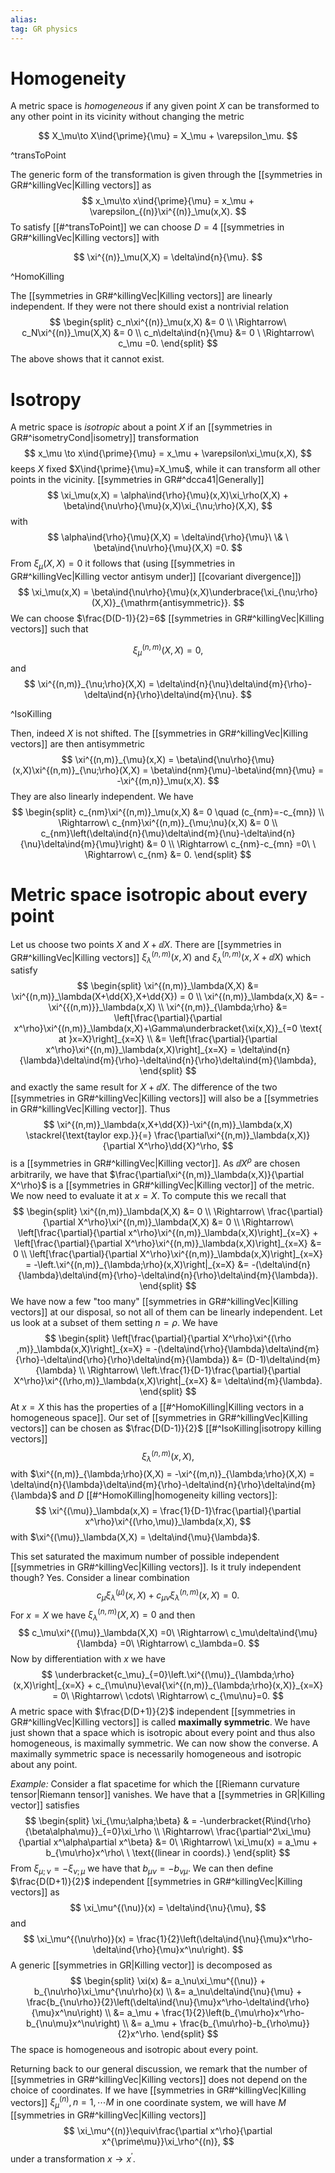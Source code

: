 ```yaml
---
alias:
tag: GR physics
---
```


# Homogeneity
A metric space is *homogeneous* if any given point $X$ can be transformed to any other point in its vicinity without changing the metric

$$
    X_\mu\to X\ind{\prime}{\mu} = X_\mu + \varepsilon_\mu.
$$

^transToPoint

The generic form of the transformation is given through the [[symmetries in GR#^killingVec|Killing vectors]] as 
$$
    x_\mu\to x\ind{\prime}{\mu} = x_\mu + \varepsilon_{(n)}\xi^{(n)}_\mu(x,X).
$$
To satisfy [[#^transToPoint]] we can choose $D=4$ [[symmetries in GR#^killingVec|Killing vectors]] with

$$
    \xi^{(n)}_\mu(X,X) = \delta\ind{n}{\mu}.
$$

^HomoKilling

The [[symmetries in GR#^killingVec|Killing vectors]] are linearly independent. If they were not there should exist a nontrivial relation 
$$
\begin{split}
    c_n\xi^{(n)}_\mu(x,X) &= 0 \\
    \Rightarrow\ c_N\xi^{(n)}_\mu(X,X) &= 0 \\
    c_n\delta\ind{n}{\mu} &= 0 \ \Rightarrow\ c_\mu =0.
\end{split}
$$
The above shows that it cannot exist.

# Isotropy

A metric space is *isotropic* about a point $X$ if an [[symmetries in GR#^isometryCond|isometry]] transformation
$$
    x_\mu \to x\ind{\prime}{\mu} = x_\mu + \varepsilon\xi_\mu(x,X),
$$
keeps $X$ fixed $X\ind{\prime}{\mu}=X_\mu$, while it can transform all other points in the vicinity.  [[symmetries in GR#^dcca41|Generally]]
$$
    \xi_\mu(x,X) = \alpha\ind{\rho}{\mu}(x,X)\xi_\rho(X,X) + \beta\ind{\nu\rho}{\mu}(x,X)\xi_{\nu;\rho}(X,X),
$$
with
$$
    \alpha\ind{\rho}{\mu}(X,X) = \delta\ind{\rho}{\mu}\ \& \ \beta\ind{\nu\rho}{\mu}(X,X) =0.
$$
From $\xi_\mu(X,X)=0$ it follows that (using [[symmetries in GR#^killingVec|Killing vector antisym under]] [[covariant divergence]])
$$
    \xi_\mu(x,X) = \beta\ind{\nu\rho}{\mu}(x,X)\underbrace{\xi_{\nu;\rho}(X,X)}_{\mathrm{antisymmetric}}.
$$
We can choose $\frac{D(D-1)}{2}=6$ [[symmetries in GR#^killingVec|Killing vectors]] such that

$$
    \xi^{(n,m)}_\mu(X,X) =0,
$$
and
$$
    \xi^{(n,m)}_{\nu;\rho}(X,X) = \delta\ind{n}{\nu}\delta\ind{m}{\rho}-\delta\ind{n}{\rho}\delta\ind{m}{\nu}.
$$

^IsoKilling

Then, indeed $X$ is not shifted. The [[symmetries in GR#^killingVec|Killing vectors]] are then antisymmetric
$$
    \xi^{(n,m)}_{\mu}(x,X) = \beta\ind{\nu\rho}{\mu}(x,X)\xi^{(n,m)}_{\nu;\rho}(X,X) = \beta\ind{nm}{\mu}-\beta\ind{mn}{\mu} = -\xi^{(m,n)}_\mu(x,X).
$$
They are also linearly independent. We have
$$
\begin{split}
    c_{nm}\xi^{(n,m)}_\mu(x,X) &= 0 \quad (c_{nm}=-c_{mn}) \\
    \Rightarrow\ c_{nm}\xi^{(n,m)}_{\mu;\nu}(x,X) &= 0 \\
    c_{nm}\left(\delta\ind{n}{\mu}\delta\ind{m}{\nu}-\delta\ind{n}{\nu}\delta\ind{m}{\mu}\right) &= 0 \\
    \Rightarrow\ c_{nm}-c_{mn} =0\ \ \Rightarrow\ c_{nm} &= 0.
\end{split}
$$

# Metric space isotropic about every point

Let us choose two points $X$ and $X+\dd{X}$. There are [[symmetries in GR#^killingVec|Killing vectors]] $\xi^{(n,m)}_\lambda(x,X)$ and $\xi^{(n,m)}_\lambda(x,X+\dd{X})$ which satisfy
$$
\begin{split}
    \xi^{(n,m)}_\lambda(X,X) &= \xi^{(n,m)}_\lambda(X+\dd{X},X+\dd{X}) = 0 \\
    \xi^{(n,m)}_\lambda(x,X) &= -\xi^{{(n,m)}}_\lambda(x,X) \\
    \xi^{(n,m)}_{\lambda;\rho} &= \left[\frac{\partial}{\partial x^\rho}\xi^{(n,m)}_\lambda(x,X)+\Gamma\underbracket{\xi(x,X)}_{=0 \text{ at }x=X}\right]_{x=X} \\
    &= \left[\frac{\partial}{\partial x^\rho}\xi^{(n,m)}_\lambda(x,X)\right]_{x=X} = \delta\ind{n}{\lambda}\delta\ind{m}{\rho}-\delta\ind{n}{\rho}\delta\ind{m}{\lambda},
\end{split}
$$
and exactly the same result for $X+\dd{X}$. The difference of the two [[symmetries in GR#^killingVec|Killing vectors]] will also be a [[symmetries in GR#^killingVec|Killing vector]]. Thus
$$
    \xi^{(n,m)}_\lambda(x,X+\dd{X})-\xi^{(n,m)}_\lambda(x,X) \stackrel{\text{taylor exp.}}{=} \frac{\partial\xi^{(n,m)}_\lambda(x,X)}{\partial X^\rho}\dd{X}^\rho,
$$
is a [[symmetries in GR#^killingVec|Killing vector]]. As $\dd{X}^\rho$ are chosen arbitrarily, we have that $\frac{\partial\xi^{(n,m)}_\lambda(x,X)}{\partial X^\rho}$ is a [[symmetries in GR#^killingVec|Killing vector]] of the metric. We now need to evaluate it at $x=X$. To compute this we recall that
$$
\begin{split}
    \xi^{(n,m)}_\lambda(X,X) &= 0 \\
    \Rightarrow\ \frac{\partial}{\partial X^\rho}\xi^{(n,m)}_\lambda(X,X) &= 0 \\
    \Rightarrow\ \left[\frac{\partial}{\partial x^\rho}\xi^{(n,m)}_\lambda(x,X)\right]_{x=X} + \left[\frac{\partial}{\partial X^\rho}\xi^{(n,m)}_\lambda(x,X)\right]_{x=X} &= 0 \\
    \left[\frac{\partial}{\partial X^\rho}\xi^{(n,m)}_\lambda(x,X)\right]_{x=X} = -\left.\xi^{(n,m)}_{\lambda;\rho}(x,X)\right|_{x=X} &= -(\delta\ind{n}{\lambda}\delta\ind{m}{\rho}-\delta\ind{n}{\rho}\delta\ind{m}{\lambda}).
\end{split}
$$
We have now a few "too many" [[symmetries in GR#^killingVec|Killing vectors]] at our disposal, so not all of them can be linearly independent. Let us look at a subset of them setting $n=\rho$. We have
$$
\begin{split}
    \left[\frac{\partial}{\partial X^\rho}\xi^{(\rho ,m)}_\lambda(x,X)\right]_{x=X} = -(\delta\ind{\rho}{\lambda}\delta\ind{m}{\rho}-\delta\ind{\rho}{\rho}\delta\ind{m}{\lambda}) &= (D-1)\delta\ind{m}{\lambda} \\
    \Rightarrow\ \left.\frac{1}{D-1}\frac{\partial}{\partial X^\rho}\xi^{(\rho,m)}_\lambda(x,X)\right|_{x=X} &= \delta\ind{m}{\lambda}.
\end{split}
$$
At $x=X$ this has the properties of a [[#^HomoKilling|Killing vectors in a homogeneous space]]. Our set of [[symmetries in GR#^killingVec|Killing vectors]] can be chosen as $\frac{D(D-1)}{2}$ [[#^IsoKilling|isotropy killing vectors]]
$$
    \xi^{(n,m)}_\lambda(x,X),
$$
with $\xi^{(n,m)}_{\lambda;\rho}(X,X) = -\xi^{(m,n)}_{\lambda;\rho}(X,X) = \delta\ind{n}{\lambda}\delta\ind{m}{\rho}-\delta\ind{n}{\rho}\delta\ind{m}{\lambda}$ and $D$ [[#^HomoKilling|homogeneity killing vectors]]:
$$
    \xi^{(\mu)}_\lambda(x,X) = \frac{1}{D-1}\frac{\partial}{\partial x^\rho}\xi^{(\rho,\mu)}_\lambda(x,X),
$$
with $\xi^{(\mu)}_\lambda(X,X) = \delta\ind{\mu}{\lambda}$.

This set saturated the maximum number of possible independent [[symmetries in GR#^killingVec|Killing vectors]]. Is it truly independent though? Yes. Consider a linear combination
$$
    c_\mu\xi^{(\mu)}_\lambda(x,X) + c_{\mu\nu}\xi^{(n,m)}_\lambda(x,X) =0.
$$
For $x=X$ we have $\xi^{(n,m)}_\lambda(X,X)=0$ and then 
$$
    c_\mu\xi^{(\mu)}_\lambda(X,X) =0\ \Rightarrow\ c_\mu\delta\ind{\mu}{\lambda} =0\ \Rightarrow\ c_\lambda=0.
$$
Now by differentiation with $x$ we have
$$
    \underbracket{c_\mu}_{=0}\left.\xi^{(\mu)}_{\lambda;\rho}(x,X)\right|_{x=X} + c_{\mu\nu}\eval{\xi^{(n,m)}_{\lambda;\rho}(x,X)}_{x=X} = 0\ \Rightarrow\ \cdots\ \Rightarrow\ c_{\mu\nu}=0.
$$
A metric space with $\frac{D(D+1)}{2}$ independent [[symmetries in GR#^killingVec|Killing vectors]] is called **maximally symmetric**. We have just shown that a space which is isotropic about every point and thus also homogeneous, is maximally symmetric. We can now show the converse. A maximally symmetric space is necessarily homogeneous and isotropic about any point.


*Example:* Consider a flat spacetime for which the [[Riemann curvature tensor|Riemann tensor]] vanishes. We have that a [[symmetries in GR|Killing vector]] satisfies
$$
\begin{split}
    \xi_{\mu;\alpha;\beta} & = -\underbracket{R\ind{\rho}{\beta\alpha\mu}}_{=0}\xi_\rho \\
    \Rightarrow\ \frac{\partial^2\xi_\mu}{\partial x^\alpha\partial x^\beta} &= 0\ \Rightarrow\ \xi_\mu(x) = a_\mu + b_{\mu\rho}x^\rho\ \  \text{(linear in coords).}
\end{split}
$$
From $\xi_{\mu;\nu}=-\xi_{\nu;\mu}$ we have that $b_{\mu\nu}=-b_{\nu\mu}$. We can then define $\frac{D(D+1)}{2}$ independent [[symmetries in GR#^killingVec|Killing vectors]] as
$$
    \xi_\mu^{(\nu)}(x) = \delta\ind{\nu}{\mu},
$$
and
$$
    \xi_\mu^{(\nu\rho)}(x) = \frac{1}{2}\left(\delta\ind{\nu}{\mu}x^\rho-\delta\ind{\rho}{\mu}x^\nu\right).
$$
A generic [[symmetries in GR|Killing vector]] is decomposed as
$$
\begin{split}
    \xi(x) &= a_\nu\xi_\mu^{(\nu)} + b_{\nu\rho}\xi_\mu^{\nu\rho}(x) \\
    &= a_\nu\delta\ind{\nu}{\mu} + \frac{b_{\nu\rho}}{2}\left(\delta\ind{\nu}{\mu}x^\rho-\delta\ind{\rho}{\mu}x^\nu\right) \\
    &= a_\mu + \frac{1}{2}\left(b_{\mu\rho}x^\rho-b_{\nu\mu}x^\nu\right) \\
    &= a_\mu + \frac{b_{\mu\rho}-b_{\rho\mu}}{2}x^\rho.
\end{split}
$$
The space is homogeneous and isotropic about every point. 

Returning back to our general discussion, we remark that the number of [[symmetries in GR#^killingVec|Killing vectors]] does not depend on the choice of coordinates. If we have [[symmetries in GR#^killingVec|Killing vectors]] $\xi_\mu^{(n)},\,n=1,\cdots M$ in one coordinate system, we will have $M$ [[symmetries in GR#^killingVec|Killing vectors]]
$$
    \xi_\mu^{(n)}\equiv\frac{\partial x^\rho}{\partial x^{\prime\mu}}\xi_\rho^{(n)},
$$
under a transformation $x\to x^\prime$.
